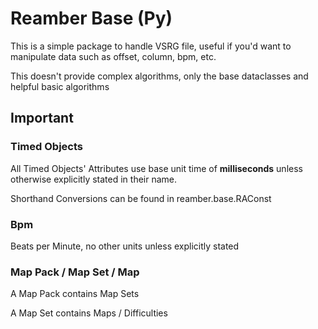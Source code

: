 # Reamber Base (Py)

This is a simple package to handle VSRG file, useful if you'd want to manipulate data
such as offset, column, bpm, etc.

This doesn't provide complex algorithms, only the base dataclasses and helpful basic
algorithms

## Important

### Timed Objects

All Timed Objects' Attributes use base unit time of **milliseconds** unless
otherwise explicitly stated in their name.

Shorthand Conversions can be found in reamber.base.RAConst

### Bpm

Beats per Minute, no other units unless explicitly stated

### Map Pack / Map Set / Map

A Map Pack contains Map Sets

A Map Set contains Maps / Difficulties